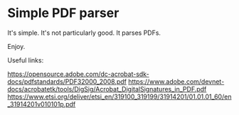 Simple PDF parser
=================

It's simple. It's not particularly good. It parses PDFs.

Enjoy.

Useful links:

https://opensource.adobe.com/dc-acrobat-sdk-docs/pdfstandards/PDF32000_2008.pdf
https://www.adobe.com/devnet-docs/acrobatetk/tools/DigSig/Acrobat_DigitalSignatures_in_PDF.pdf
https://www.etsi.org/deliver/etsi_en/319100_319199/31914201/01.01.01_60/en_31914201v010101p.pdf
